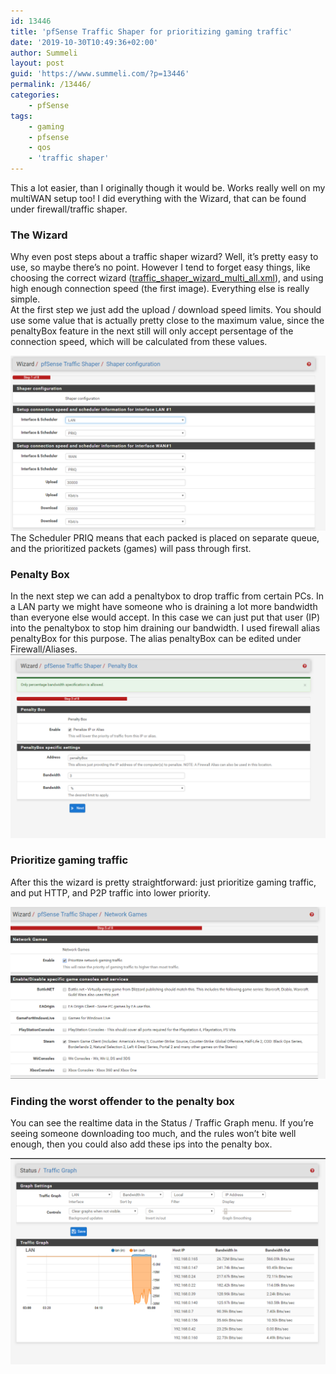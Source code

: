 ```yaml
---
id: 13446
title: 'pfSense Traffic Shaper for prioritizing gaming traffic'
date: '2019-10-30T10:49:36+02:00'
author: Summeli
layout: post
guid: 'https://www.summeli.com/?p=13446'
permalink: /13446/
categories:
    - pfSense
tags:
    - gaming
    - pfsense
    - qos
    - 'traffic shaper'
---
```


This a lot easier, than I originally though it would be. Works really well on my multiWAN setup too! I did everything with the Wizard, that can be found under firewall/traffic shaper.

### The Wizard

Why even post steps about a traffic shaper wizard? Well, it’s pretty easy to use, so maybe there’s no point. However I tend to forget easy things, like choosing the correct wizard ([traffic\_shaper\_wizard\_multi\_all.xml](https://192.168.0.1/wizard.php?xml=traffic_shaper_wizard_multi_all.xml)), and using high enough connection speed (the first image). Everything else is really simple.  
At the first step we just add the upload / download speed limits. You should use some value that is actually pretty close to the maximum value, since the penaltyBox feature in the next still will only accept persentage of the connection speed, which will be calculated from these values.  

![](/wp-content/uploads/2019/04/trafic_shaper1-1.png)
The Scheduler PRIQ means that each packed is placed on separate queue, and the prioritized packets (games) will pass through first.

### Penalty Box

In the next step we can add a penaltybox to drop traffic from certain PCs. In a LAN party we might have someone who is draining a lot more bandwidth than everyone else would accept. In this case we can just put that user (IP) into the penaltybox to stop him draining our bandwidth. I used firewall alias penaltyBox for this purpose. The alias penaltyBox can be edited under Firewall/Aliases.  
![](/wp-content/uploads/2019/04/trafic_shaper_penaltybox.png)

### Prioritize gaming traffic

After this the wizard is pretty straightforward: just prioritize gaming traffic, and put HTTP, and P2P traffic into lower priority.
 
![](/wp-content/uploads/2019/04/trafic_shaper3.png)

### Finding the worst offender to the penalty box

You can see the realtime data in the Status / Traffic Graph menu. If you’re seeing someone downloading too much, and the rules won’t bite well enough, then you could also add these ips into the penalty box.   

![](/wp-content/uploads/2019/04/status_graphs.png)